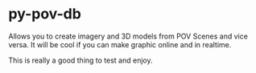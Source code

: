 py-pov-db
=========

Allows you to create imagery and  3D models from POV Scenes and vice versa.
It will be cool if you can make graphic online and in realtime.

This is really a good thing to test and enjoy.
